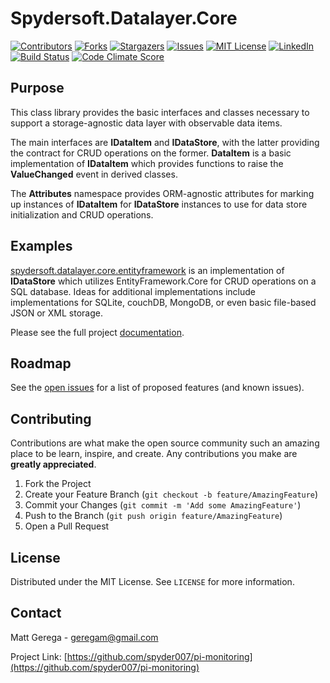 # Spydersoft.Datalayer.Core

[![Contributors][contributors-shield]][contributors-url]
[![Forks][forks-shield]][forks-url]
[![Stargazers][stars-shield]][stars-url]
[![Issues][issues-shield]][issues-url]
[![MIT License][license-shield]][license-url]
[![LinkedIn][linkedin-shield]][linkedin-url]
[![Build Status][build-shield]][build-url]
[![Code Climate Score][codeclimate-shield]][codeclimate-url]
## Purpose

This class library provides the basic interfaces and classes necessary to support a storage-agnostic data layer with observable data items. 

The main interfaces are **IDataItem** and **IDataStore**, with the latter providing the contract for CRUD operations on the former.  **DataItem** is a basic implementation of **IDataItem** which provides functions to raise the **ValueChanged** event in derived classes.

The **Attributes** namespace provides ORM-agnostic attributes for marking up instances of **IDataItem** for **IDataStore** instances to use for data store initialization and CRUD operations.

## Examples

[spydersoft.datalayer.core.entityframework](https://github.com/spyder007/spydersoft.datalayer.core.entityframework) is an implementation of **IDataStore** which utilizes EntityFramework.Core for CRUD operations on a SQL database.  Ideas for additional implementations include implementations for SQLite, couchDB, MongoDB, or even basic file-based JSON or XML storage.


Please see the full project [documentation](https://spyder007.github.io/spydersoft.datalayer.core/).


<!-- ROADMAP -->
## Roadmap

See the [open issues](https://github.com/spyder007/pi-monitoring/issues) for a list of proposed features (and known issues).


<!-- CONTRIBUTING -->
## Contributing

Contributions are what make the open source community such an amazing place to be learn, inspire, and create. Any contributions you make are **greatly appreciated**.

1. Fork the Project
2. Create your Feature Branch (`git checkout -b feature/AmazingFeature`)
3. Commit your Changes (`git commit -m 'Add some AmazingFeature'`)
4. Push to the Branch (`git push origin feature/AmazingFeature`)
5. Open a Pull Request

<!-- LICENSE -->
## License

Distributed under the MIT License. See `LICENSE` for more information.



<!-- CONTACT -->
## Contact

Matt Gerega - geregam@gmail.com

Project Link: [https://github.com/spyder007/pi-monitoring](https://github.com/spyder007/pi-monitoring)


<!-- MARKDOWN LINKS & IMAGES -->
<!-- https://www.markdownguide.org/basic-syntax/#reference-style-links -->
[contributors-shield]: https://img.shields.io/github/contributors/spyder007/spydersoft.datalayer.core.svg?style=for-the-badge
[contributors-url]: https://github.com/spyder007/spydersoft.datalayer.core/graphs/contributors
[forks-shield]: https://img.shields.io/github/forks/spyder007/spydersoft.datalayer.core.svg?style=for-the-badge
[forks-url]: https://github.com/spyder007/spydersoft.datalayer.core/network/members
[stars-shield]: https://img.shields.io/github/stars/spyder007/spydersoft.datalayer.core?style=for-the-badge
[stars-url]: https://github.com/spyder007/spydersoft.datalayer.core/stargazers
[issues-shield]: https://img.shields.io/github/issues/spyder007/spydersoft.datalayer.core.svg?style=for-the-badge
[issues-url]: https://github.com/spyder007/spydersoft.datalayer.core/issues
[license-shield]: https://img.shields.io/github/license/spyder007/spydersoft.datalayer.core.svg?style=for-the-badge
[license-url]: https://github.com/spyder007/spydersoft.datalayer.core/blob/main/LICENSE
[linkedin-shield]: https://img.shields.io/badge/-LinkedIn-black.svg?style=for-the-badge&logo=linkedin&colorB=555
[linkedin-url]: https://linkedin.com/in/geregam
[build-shield]: https://img.shields.io/github/workflow/status/spyder007/spydersoft.datalayer.core/Library%20Build%20and%20Publish?style=for-the-badge
[build-url]: https://github.com/spyder007/spydersoft.datalayer.core/actions/workflows/dotnet-core.yml
[codeclimate-shield]: https://img.shields.io/codeclimate/maintainability/spyder007/spydersoft.datalayer.core?style=for-the-badge
[codeclimate-url]: https://codeclimate.com/github/spyder007/spydersoft.datalayer.core